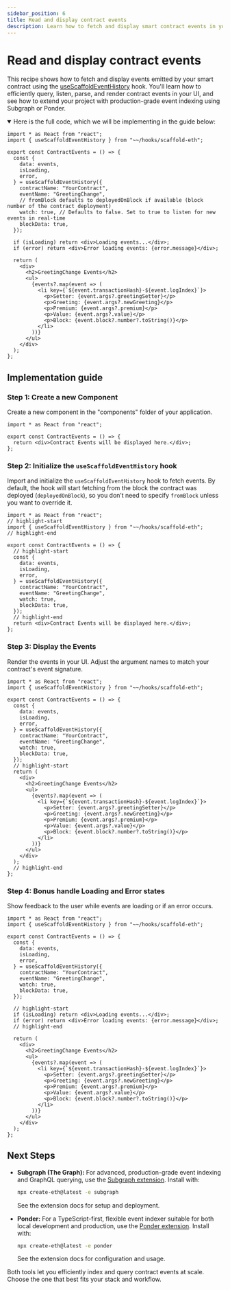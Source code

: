 ```yaml
---
sidebar_position: 6
title: Read and display contract events
description: Learn how to fetch and display smart contract events in your dApp.
---
```


# Read and display contract events

This recipe shows how to fetch and display events emitted by your smart contract using the [useScaffoldEventHistory](/hooks/useScaffoldEventHistory) hook. You'll learn how to efficiently query, listen, parse, and render contract events in your UI, and see how to extend your project with production-grade event indexing using Subgraph or Ponder.

<details open>
<summary>Here is the full code, which we will be implementing in the guide below:</summary>

```tsx title="components/ContractEvents.tsx"
import * as React from "react";
import { useScaffoldEventHistory } from "~~/hooks/scaffold-eth";

export const ContractEvents = () => {
  const {
    data: events,
    isLoading,
    error,
  } = useScaffoldEventHistory({
    contractName: "YourContract",
    eventName: "GreetingChange",
    // fromBlock defaults to deployedOnBlock if available (block number of the contract deployment)
    watch: true, // Defaults to false. Set to true to listen for new events in real-time
    blockData: true,
  });

  if (isLoading) return <div>Loading events...</div>;
  if (error) return <div>Error loading events: {error.message}</div>;

  return (
    <div>
      <h2>GreetingChange Events</h2>
      <ul>
        {events?.map(event => (
          <li key={`${event.transactionHash}-${event.logIndex}`}>
            <p>Setter: {event.args?.greetingSetter}</p>
            <p>Greeting: {event.args?.newGreeting}</p>
            <p>Premium: {event.args?.premium}</p>
            <p>Value: {event.args?.value}</p>
            <p>Block: {event.block?.number?.toString()}</p>
          </li>
        ))}
      </ul>
    </div>
  );
};
```

</details>

## Implementation guide

### Step 1: Create a new Component

Create a new component in the "components" folder of your application.

```tsx title="components/ContractEvents.tsx"
import * as React from "react";

export const ContractEvents = () => {
  return <div>Contract Events will be displayed here.</div>;
};
```

### Step 2: Initialize the `useScaffoldEventHistory` hook

Import and initialize the `useScaffoldEventHistory` hook to fetch events. By default, the hook will start fetching from the block the contract was deployed (`deployedOnBlock`), so you don’t need to specify `fromBlock` unless you want to override it.

```tsx title="components/ContractEvents.tsx"
import * as React from "react";
// highlight-start
import { useScaffoldEventHistory } from "~~/hooks/scaffold-eth";
// highlight-end

export const ContractEvents = () => {
  // highlight-start
  const {
    data: events,
    isLoading,
    error,
  } = useScaffoldEventHistory({
    contractName: "YourContract",
    eventName: "GreetingChange",
    watch: true,
    blockData: true,
  });
  // highlight-end
  return <div>Contract Events will be displayed here.</div>;
};
```

### Step 3: Display the Events

Render the events in your UI. Adjust the argument names to match your contract's event signature.

```tsx title="components/ContractEvents.tsx"
import * as React from "react";
import { useScaffoldEventHistory } from "~~/hooks/scaffold-eth";

export const ContractEvents = () => {
  const {
    data: events,
    isLoading,
    error,
  } = useScaffoldEventHistory({
    contractName: "YourContract",
    eventName: "GreetingChange",
    watch: true,
    blockData: true,
  });
  // highlight-start
  return (
    <div>
      <h2>GreetingChange Events</h2>
      <ul>
        {events?.map(event => (
          <li key={`${event.transactionHash}-${event.logIndex}`}>
            <p>Setter: {event.args?.greetingSetter}</p>
            <p>Greeting: {event.args?.newGreeting}</p>
            <p>Premium: {event.args?.premium}</p>
            <p>Value: {event.args?.value}</p>
            <p>Block: {event.block?.number?.toString()}</p>
          </li>
        ))}
      </ul>
    </div>
  );
  // highlight-end
};
```

### Step 4: Bonus handle Loading and Error states

Show feedback to the user while events are loading or if an error occurs.

```tsx title="components/ContractEvents.tsx"
import * as React from "react";
import { useScaffoldEventHistory } from "~~/hooks/scaffold-eth";

export const ContractEvents = () => {
  const {
    data: events,
    isLoading,
    error,
  } = useScaffoldEventHistory({
    contractName: "YourContract",
    eventName: "GreetingChange",
    watch: true,
    blockData: true,
  });

  // highlight-start
  if (isLoading) return <div>Loading events...</div>;
  if (error) return <div>Error loading events: {error.message}</div>;
  // highlight-end

  return (
    <div>
      <h2>GreetingChange Events</h2>
      <ul>
        {events?.map(event => (
          <li key={`${event.transactionHash}-${event.logIndex}`}>
            <p>Setter: {event.args?.greetingSetter}</p>
            <p>Greeting: {event.args?.newGreeting}</p>
            <p>Premium: {event.args?.premium}</p>
            <p>Value: {event.args?.value}</p>
            <p>Block: {event.block?.number?.toString()}</p>
          </li>
        ))}
      </ul>
    </div>
  );
};
```

## Next Steps

- **Subgraph (The Graph):** For advanced, production-grade event indexing and GraphQL querying, use the [Subgraph extension](https://github.com/scaffold-eth/create-eth-extensions/tree/subgraph). Install with:

  ```sh
  npx create-eth@latest -e subgraph
  ```

  See the extension docs for setup and deployment.

- **Ponder:** For a TypeScript-first, flexible event indexer suitable for both local development and production, use the [Ponder extension](https://github.com/scaffold-eth/create-eth-extensions/tree/ponder). Install with:
  ```sh
  npx create-eth@latest -e ponder
  ```
  See the extension docs for configuration and usage.

Both tools let you efficiently index and query contract events at scale. Choose the one that best fits your stack and workflow.
